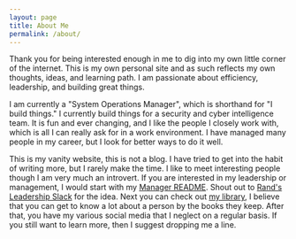 ```yaml
---
layout: page
title: About Me
permalink: /about/
---
```


Thank you for being interested enough in me to dig into my own little corner of
the internet. This is my own personal site and as such reflects my own thoughts,
 ideas, and learning path. I am passionate about efficiency, leadership, and
 building great things.

I am currently a "System Operations Manager", which is shorthand for "I build
things." I currently build things for a security and cyber intelligence team.
It is fun and ever changing, and I like the people I closely work with, which
is all I can really ask for in a work environment. I have managed many people
in my career, but I look for better ways to do it well.

This is my vanity website, this is not a blog. I have tried to get into the
habit of writing more, but I rarely make the time. I like to meet interesting
people though I am very much an introvert. If you are interested in my
leadership or management, I would start with my [Manager README](../mgmt/README.md).
Shout out to [Rand's Leadership Slack](http://randsinrepose.com/welcome-to-rands-leadership-slack/)
for the idea. Next you can check out [my library](https://www.goodreads.com/user/show/2784493-j-a),
I believe that you can get to know a lot about a person by the books they keep.
After that, you have my various social media that I neglect on a regular basis.
If you still want to learn more, then I suggest dropping me a line.
